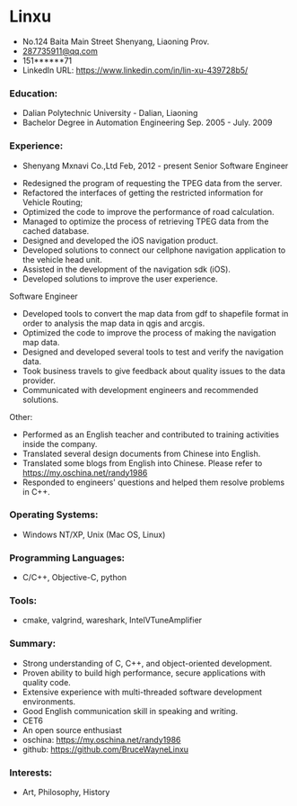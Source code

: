 Linxu
======
* No.124 Baita Main Street Shenyang, Liaoning Prov.
* 287735911@qq.com
* 151******71 
* LinkedIn URL: https://www.linkedin.com/in/lin-xu-439728b5/

### Education:
* Dalian Polytechnic University - Dalian, Liaoning
* Bachelor Degree in Automation Engineering  Sep. 2005 - July. 2009

### Experience:  
* Shenyang Mxnavi Co.,Ltd  Feb, 2012 - present
Senior Software Engineer
- Redesigned the program of requesting the TPEG data from the server.
- Refactored the interfaces of getting the restricted information for Vehicle Routing;
- Optimized the code to improve the performance of road calculation.
- Managed to optimize the process of retrieving TPEG data from the cached database.
- Designed and developed the iOS navigation product.
- Developed solutions to connect our cellphone navigation application to the vehicle head unit.
- Assisted in the development of the navigation sdk (iOS).
- Developed solutions to improve the user experience.
  
Software Engineer
- Developed tools to convert the map data from gdf to shapefile format in order to analysis the map data in qgis and arcgis.
- Optimized the code to improve the process of making the navigation map data.
- Designed and developed several tools to test and verify the navigation data.
- Took business travels to give feedback about quality issues to the data provider.
- Communicated with development engineers and recommended solutions.  
  
Other:
- Performed as an English teacher and contributed to training activities inside the company.
- Translated several design documents from Chinese into English.
- Translated some blogs from English into Chinese. Please refer to https://my.oschina.net/randy1986
- Responded to engineers' questions and helped them resolve problems in C++.

### Operating Systems:
- Windows NT/XP, Unix (Mac OS, Linux)

### Programming Languages:
- C/C++, Objective-C, python

### Tools:
- cmake, valgrind, wareshark, IntelVTuneAmplifier

### Summary:
- Strong understanding of C, C++, and object-oriented development.
- Proven ability to build high performance, secure applications with quality code.
- Extensive experience with multi-threaded software development environments.
- Good English communication skill in speaking and writing.
- CET6
- An open source enthusiast
- oschina: https://my.oschina.net/randy1986
- github: https://github.com/BruceWayneLinxu

### Interests:
- Art, Philosophy, History

